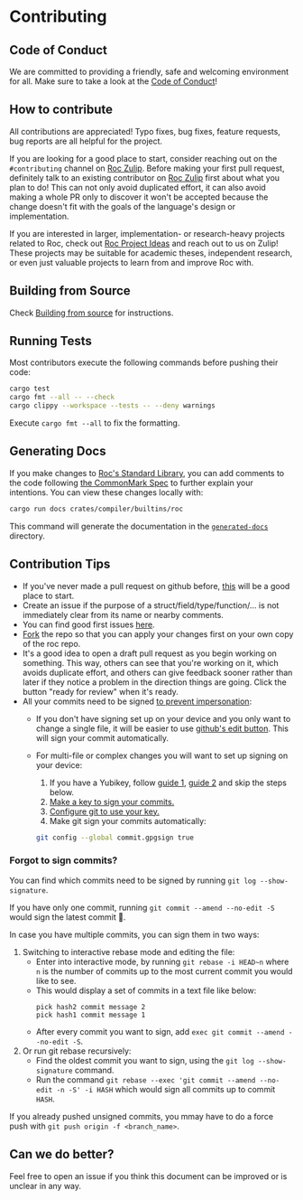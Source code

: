 # Contributing

## Code of Conduct

We are committed to providing a friendly, safe and welcoming environment for all. Make sure to take a look at the [Code of Conduct](CODE_OF_CONDUCT.md)!

## How to contribute

All contributions are appreciated! Typo fixes, bug fixes, feature requests,
bug reports are all helpful for the project.

If you are looking for a good place to start, consider reaching out on the `#contributing` channel on [Roc Zulip][roc-zulip].
Before making your first pull request, definitely talk to an existing contributor on [Roc Zulip][roc-zulip] first about what you plan to do! This can not only avoid duplicated effort, it can also avoid making a whole PR only to discover it won't be accepted because the change doesn't fit with the goals of the language's design or implementation.

If you are interested in larger, implementation- or research-heavy projects
related to Roc, check out [Roc Project Ideas][project-ideas] and reach out to us
on Zulip! These projects may be suitable for academic theses, independent
research, or even just valuable projects to learn from and improve Roc with.

## Building from Source

Check [Building from source](BUILDING_FROM_SOURCE.md) for instructions.

## Running Tests

Most contributors execute the following commands before pushing their code:

```sh
cargo test
cargo fmt --all -- --check
cargo clippy --workspace --tests -- --deny warnings
```

Execute `cargo fmt --all` to fix the formatting.

## Generating Docs

If you make changes to [Roc's Standard Library](https://www.roc-lang.org/builtins/Str), you can add comments to the code following [the CommonMark Spec](https://spec.commonmark.org/current/) to further explain your intentions. You can view these changes locally with:

```sh
cargo run docs crates/compiler/builtins/roc
```

This command will generate the documentation in the [`generated-docs`](generated-docs) directory.

## Contribution Tips

- If you've never made a pull request on github before, [this](https://www.freecodecamp.org/news/how-to-make-your-first-pull-request-on-github-3/) will be a good place to start.
- Create an issue if the purpose of a struct/field/type/function/... is not immediately clear from its name or nearby comments.
- You can find good first issues [here][good-first-issues].
- [Fork](https://github.com/roc-lang/roc/fork) the repo so that you can apply your changes first on your own copy of the roc repo.
- It's a good idea to open a draft pull request as you begin working on something. This way, others can see that you're working on it, which avoids duplicate effort, and others can give feedback sooner rather than later if they notice a problem in the direction things are going. Click the button "ready for review" when it's ready.
- All your commits need to be signed [to prevent impersonation](https://dev.to/martiliones/how-i-got-linus-torvalds-in-my-contributors-on-github-3k4g):
  - If you don't have signing set up on your device and you only want to change a single file, it will be easier to use [github's edit button](https://docs.github.com/en/repositories/working-with-files/managing-files/editing-files). This will sign your commit automatically.
  - For multi-file or complex changes you will want to set up signing on your device:
    1. If you have a Yubikey, follow [guide 1](https://dev.to/paulmicheli/using-your-yubikey-to-get-started-with-gpg-3h4k), [guide 2](https://dev.to/paulmicheli/using-your-yubikey-for-signed-git-commits-4l73) and skip the steps below.
    2. [Make a key to sign your commits.](https://docs.github.com/en/authentication/managing-commit-signature-verification/generating-a-new-gpg-key)
    3. [Configure git to use your key.](https://docs.github.com/en/authentication/managing-commit-signature-verification/telling-git-about-your-signing-key)
    4. Make git sign your commits automatically:

     ```sh
     git config --global commit.gpgsign true
     ```

### Forgot to sign commits?

You can find which commits need to be signed by running `git log --show-signature`.

If you have only one commit, running `git commit --amend --no-edit -S` would sign the latest commit 🚀.

In case you have multiple commits, you can sign them in two ways:
 1. Switching to interactive rebase mode and editing the file:
       - Enter into interactive mode, by running `git rebase -i HEAD~n` where `n` is the number of commits up to the most current commit you would like to see.
       - This would display a set of commits in a text file like below:
           ```
           pick hash2 commit message 2
           pick hash1 commit message 1
           ```
       - After every commit you want to sign, add `exec git commit --amend --no-edit -S`.
 2. Or run git rebase recursively:
       - Find the oldest commit you want to sign, using the `git log --show-signature` command. 
       - Run the command `git rebase --exec 'git commit --amend --no-edit -n -S' -i HASH` which would sign all commits up to commit `HASH`.

If you already pushed unsigned commits, you mmay have to do a force push with `git push origin -f <branch_name>`.

## Can we do better?

Feel free to open an issue if you think this document can be improved or is unclear in any way.

[roc-zulip]: https://roc.zulipchat.com
[good-first-issues]: https://github.com/roc-lang/roc/issues?q=is%3Aopen+is%3Aissue+label%3A%22good+first+issue%22
[project-ideas]: https://docs.google.com/document/d/1mMaxIi7vxyUyNAUCs98d68jYj6C9Fpq4JIZRU735Kwg/edit?usp=sharing
